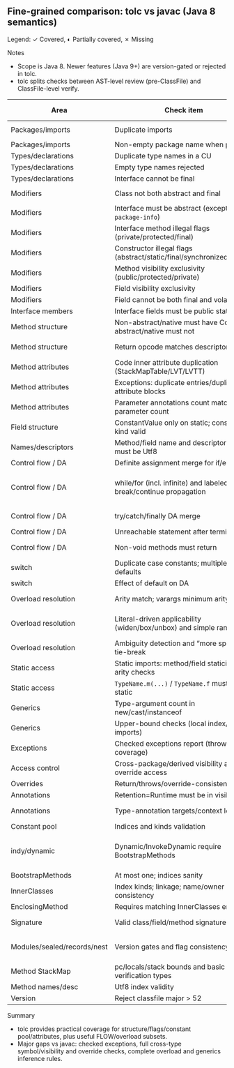 ## Fine-grained comparison: tolc vs javac (Java 8 semantics)

Legend: ✓ Covered, ◐ Partially covered, ✗ Missing

Notes
- Scope is Java 8. Newer features (Java 9+) are version-gated or rejected in tolc.
- tolc splits checks between AST-level review (pre-ClassFile) and ClassFile-level verify.

| Area | Check item | tolc | Where (source/tests) | javac component(s) | Notes / gaps |
|---|---|---|---|---|---|
| Packages/imports | Duplicate imports | ✓ | `review/imports.rs`; tests: `review_import_tests.rs` | Enter/Check | — |
| Packages/imports | Non-empty package name when present | ✓ | `review/package.rs` | Enter/Check | — |
| Types/declarations | Duplicate type names in a CU | ✓ | `review/types.rs` | Enter/Check | — |
| Types/declarations | Empty type names rejected | ✓ | `review/types.rs` | Check | — |
| Types/declarations | Interface cannot be final | ✓ | `verify/mod.rs` | Check | — |
| Modifiers | Class not both abstract and final | ✓ | `verify/class_access_flags.rs`; `review/types.rs` | Check | — |
| Modifiers | Interface must be abstract (except `package-info`) | ✓ | `verify/class_access_flags.rs` | Check | — |
| Modifiers | Interface method illegal flags (private/protected/final) | ✓ | `review/methods.rs` | Check | Default/static bodies allowed |
| Modifiers | Constructor illegal flags (abstract/static/final/synchronized/native) | ✓ | `review/methods.rs` | Check | — |
| Modifiers | Method visibility exclusivity (public/protected/private) | ✓ | `verify/method_access_flags.rs` | Check | — |
| Modifiers | Field visibility exclusivity | ✓ | `verify/fields.rs` | Check | — |
| Modifiers | Field cannot be both final and volatile | ✓ | `review/fields.rs` | Check | — |
| Interface members | Interface fields must be public static final | ✓ | `review/fields.rs` | Check | — |
| Method structure | Non-abstract/native must have Code; abstract/native must not | ✓ | `verify/methods.rs` | Attr | — |
| Method structure | Return opcode matches descriptor | ✓ | `verify/methods.rs` | Flow/Attr | Last-opcode check only |
| Method attributes | Code inner attribute duplication (StackMapTable/LVT/LVTT) | ✓ | `verify/methods.rs` | Attr | — |
| Method attributes | Exceptions: duplicate entries/duplicate attribute blocks | ✓ | `verify/methods.rs`; tests | Attr | — |
| Method attributes | Parameter annotations count matches parameter count | ✓ | `verify/methods.rs`; tests | Attr | — |
| Field structure | ConstantValue only on static; constant kind valid | ✓ | `verify/fields.rs`; tests | Attr | — |
| Names/descriptors | Method/field name and descriptor indices must be Utf8 | ✓ | `verify/methods.rs`; `verify/fields.rs` | Attr | — |
| Control flow / DA | Definite assignment merge for if/else | ✓ | `review/statements.rs`; tests | Flow | Structural subset |
| Control flow / DA | while/for (incl. infinite) and labeled break/continue propagation | ◐ | `review/statements.rs`; tests | Flow | Common patterns; complex nesting approximated |
| Control flow / DA | try/catch/finally DA merge | ◐ | `review/statements.rs`; tests | Flow | OR/AND subset rules |
| Control flow / DA | Unreachable statement after termination | ✓ | `review/statements.rs` | Flow | Basic |
| Control flow / DA | Non-void methods must return | ◐ | `review/statements.rs` | Flow | Basic structural coverage |
| switch | Duplicate case constants; multiple defaults | ✓ | `review/statements.rs`; tests | Flow | int constant folding subset |
| switch | Effect of default on DA | ◐ | `review/statements.rs`; tests | Flow | Subset |
| Overload resolution | Arity match; varargs minimum arity | ✓ | `review/statements.rs` | Resolve | Local class/static imports |
| Overload resolution | Literal-driven applicability (widen/box/unbox) and simple ranking | ◐ | `review/statements.rs` | Resolve/Attr | Primitive + String; simplified cost model |
| Overload resolution | Ambiguity detection and “more specific” tie-break | ◐ | `review/statements.rs`; tests | Resolve | Simplified rules |
| Static access | Static imports: method/field staticity and arity checks | ✓ | `review/statements.rs`, `review/fields.rs`; tests | Resolve/Enter | — |
| Static access | `TypeName.m(...)` / `TypeName.f` must be static | ✓ | `review/statements.rs`, `review/fields.rs` | Check/Resolve | — |
| Generics | Type-argument count in new/cast/instanceof | ✓ | `review/statements.rs`; tests | Attr | — |
| Generics | Upper-bound checks (local index/explicit imports) | ◐ | `review/types.rs`, `review/statements.rs` | Attr | No cross-library resolution |
| Exceptions | Checked exceptions report (throws/catch coverage) | ✗ | — | Flow/Attr | Not implemented |
| Access control | Cross-package/derived visibility and override access | ✗ | — | Check/Resolve | Not implemented |
| Overrides | Return/throws/override-consistency | ✗ | — | Check/Resolve/Attr | Not implemented |
| Annotations | Retention=Runtime must be in visible set | ✓ | `verify/attributes.rs`; tests | Attr | — |
| Annotations | Type-annotation targets/context legality | ◐ | `verify/attributes.rs` | Attr | Basic validation only |
| Constant pool | Indices and kinds validation | ✓ | `verify/constant_pool.rs` | JVMS | — |
| indy/dynamic | Dynamic/InvokeDynamic require BootstrapMethods | ✓ | `verify/constant_pool.rs` | JVMS | Structural; no actual invokedynamic semantics |
| BootstrapMethods | At most one; indices sanity | ✓ | `verify/constant_pool.rs`; tests | JVMS | — |
| InnerClasses | Index kinds; linkage; name/owner consistency | ✓ | `verify/attributes.rs`; tests | JVMS | — |
| EnclosingMethod | Requires matching InnerClasses entry | ✓ | `verify/attributes.rs`; tests | JVMS | — |
| Signature | Valid class/field/method signature strings | ✓ | `verify/signature.rs`; `verify/attributes.rs` | Attr | Grammar-level validation |
| Modules/sealed/records/nest | Version gates and flag consistency | ✓ | `verify/attributes.rs`; `class_access_flags.rs` | Attr | 9+ features gated off for Java 8 target |
| Method StackMap | pc/locals/stack bounds and basic verification types | ✓ | `verify/methods.rs` L139–L178; tests | JVMS/Flow | Linear/monotonic checks |
| Method names/desc | Utf8 index validity | ✓ | `verify/methods.rs` | Attr | — |
| Version | Reject classfile major > 52 | ✓ | `verify/mod.rs` | Target/Source | Locked to Java 8 |

Summary
- tolc provides practical coverage for structure/flags/constant pool/attributes, plus useful FLOW/overload subsets.
- Major gaps vs javac: checked exceptions, full cross-type symbol/visibility and override checks, complete overload and generics inference rules.


